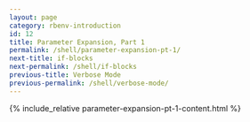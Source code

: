 ```yaml
---
layout: page
category: rbenv-introduction
id: 12
title: Parameter Expansion, Part 1
permalink: /shell/parameter-expansion-pt-1/
next-title: if-blocks
next-permalink: /shell/if-blocks
previous-title: Verbose Mode
previous-permalink: /shell/verbose-mode/
---
```


{% include_relative parameter-expansion-pt-1-content.html %}